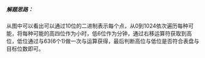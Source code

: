 ##### 解题思路：

​	从图中可以看出可以通过10位的二进制表示每个点，从0到1024依次遍历每种可能，将每种可能的高四位作为小时，低6位作为分钟，通过右移运算符获取到高位，低位通过与63(6个1)做一次与运算获得，最后判断高位与低位是否符合表盘与目标位数即可。